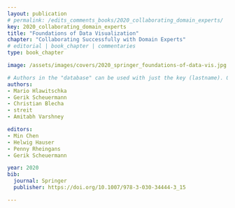 ```yaml
---
layout: publication
# permalink: /edits_comments_books/2020_collaborating_domain_experts/
key: 2020_collaborating_domain_experts
title: "Foundations of Data Visualization"
chapter: "Collaborating Successfully with Domain Experts"
# editorial | book_chapter | commentaries
type: book_chapter

image: /assets/images/covers/2020_springer_foundations-of-data-vis.jpg

# Authors in the "database" can be used with just the key (lastname). Others can be written properly.
authors:
- Mario Hlawitschka
- Gerik Scheuermann
- Christian Blecha
- streit
- Amitabh Varshney

editors: 
- Min Chen
- Helwig Hauser
- Penny Rheingans
- Gerik Scheuermann 

year: 2020
bib:
  journal: Springer
  publisher: https://doi.org/10.1007/978-3-030-34444-3_15

---
```




